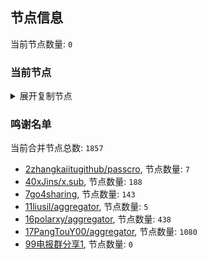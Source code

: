
## 节点信息
当前节点数量: `0`
### 当前节点
<details>
  <summary>展开复制节点</summary>

    

</details>

### 鸣谢名单
当前合并节点总数: `1857`
- [2zhangkaiitugithub/passcro](https://github.com/zhangkaiitugithub/passcro), 节点数量: `7`
- [40xJins/x.sub](https://github.com/0xJins/x.sub), 节点数量: `188`
- [7go4sharing](https://github.com/go4sharing), 节点数量: `143`
- [11liusil/aggregator](https://github.com/liusil/aggregator), 节点数量: `5`
- [16polarxy/aggregator](https://github.com/polarxy/aggregator), 节点数量: `438`
- [17PangTouY00/aggregator](https://github.com/PangTouY00/aggregator), 节点数量: `1080`
- [99电报群分享1](https://github.com/cdddbc/getAirport), 节点数量: `0`


